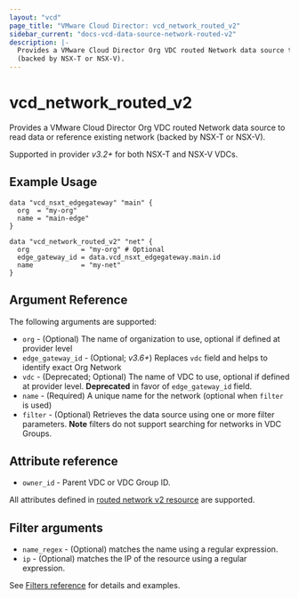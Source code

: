 ```yaml
---
layout: "vcd"
page_title: "VMware Cloud Director: vcd_network_routed_v2"
sidebar_current: "docs-vcd-data-source-network-routed-v2"
description: |-
  Provides a VMware Cloud Director Org VDC routed Network data source to read data or reference  existing network
  (backed by NSX-T or NSX-V).
---
```


# vcd\_network\_routed\_v2

Provides a VMware Cloud Director Org VDC routed Network data source to read data or reference  existing network
(backed by NSX-T or NSX-V).

Supported in provider *v3.2+* for both NSX-T and NSX-V VDCs.

## Example Usage

```hcl
data "vcd_nsxt_edgegateway" "main" {
  org  = "my-org"
  name = "main-edge"
}

data "vcd_network_routed_v2" "net" {
  org             = "my-org" # Optional
  edge_gateway_id = data.vcd_nsxt_edgegateway.main.id
  name            = "my-net"
}
```

## Argument Reference

The following arguments are supported:

* `org` - (Optional) The name of organization to use, optional if defined at provider level
* `edge_gateway_id` - (Optional; *v3.6+*) Replaces `vdc` field and helps to identify exact Org
  Network
* `vdc` - (Deprecated; Optional) The name of VDC to use, optional if defined at provider level. **Deprecated**
  in favor of `edge_gateway_id` field.
* `name` - (Required) A unique name for the network (optional when `filter` is used)
* `filter` - (Optional) Retrieves the data source using one or more filter parameters. **Note**
  filters do not support searching for networks in VDC Groups.

## Attribute reference

* `owner_id` - Parent VDC or VDC Group ID.

All attributes defined in [routed network v2
resource](/providers/vmware/vcd/latest/docs/resources/network_routed_v2#attribute-reference) are
supported.

## Filter arguments

* `name_regex` - (Optional) matches the name using a regular expression.
* `ip` - (Optional) matches the IP of the resource using a regular expression.

See [Filters reference](/providers/vmware/vcd/latest/docs/guides/data_source_filters) for details and examples.
